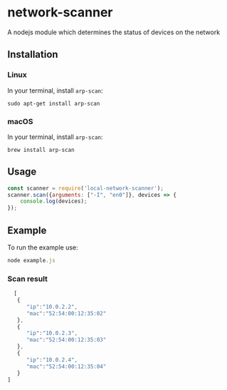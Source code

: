 # network-scanner
A nodejs module which determines the status of devices on the network

## Installation
### Linux
In your terminal, install `arp-scan`:
````
sudo apt-get install arp-scan   
````

### macOS
In your terminal, install `arp-scan`:
````
brew install arp-scan   
````


## Usage
```javascript
const scanner = require('local-network-scanner');
scanner.scan({arguments: ["-I", "en0"]}, devices => {
	console.log(devices);
});
```

## Example
To run the example use:
``` javascript
node example.js
```

### Scan result
```javascript
  [
   {
      "ip":"10.0.2.2",
      "mac":"52:54:00:12:35:02"
   },
   {
      "ip":"10.0.2.3",
      "mac":"52:54:00:12:35:03"
   },
   {
      "ip":"10.0.2.4",
      "mac":"52:54:00:12:35:04"
   }
]
```
